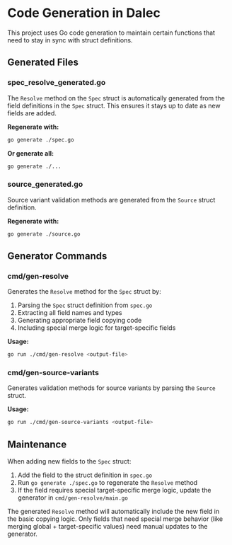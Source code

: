 # Code Generation in Dalec

This project uses Go code generation to maintain certain functions that need to stay in sync with struct definitions.

## Generated Files

### spec_resolve_generated.go

The `Resolve` method on the `Spec` struct is automatically generated from the field definitions in the `Spec` struct. This ensures it stays up to date as new fields are added.

**Regenerate with:**
```bash
go generate ./spec.go
```

**Or generate all:**
```bash
go generate ./...
```

### source_generated.go

Source variant validation methods are generated from the `Source` struct definition.

**Regenerate with:**
```bash
go generate ./source.go
```

## Generator Commands

### cmd/gen-resolve

Generates the `Resolve` method for the `Spec` struct by:

1. Parsing the `Spec` struct definition from `spec.go`
2. Extracting all field names and types
3. Generating appropriate field copying code
4. Including special merge logic for target-specific fields

**Usage:**
```bash
go run ./cmd/gen-resolve <output-file>
```

### cmd/gen-source-variants

Generates validation methods for source variants by parsing the `Source` struct.

**Usage:**
```bash
go run ./cmd/gen-source-variants <output-file>
```

## Maintenance

When adding new fields to the `Spec` struct:

1. Add the field to the struct definition in `spec.go`
2. Run `go generate ./spec.go` to regenerate the `Resolve` method
3. If the field requires special target-specific merge logic, update the generator in `cmd/gen-resolve/main.go`

The generated `Resolve` method will automatically include the new field in the basic copying logic. Only fields that need special merge behavior (like merging global + target-specific values) need manual updates to the generator.